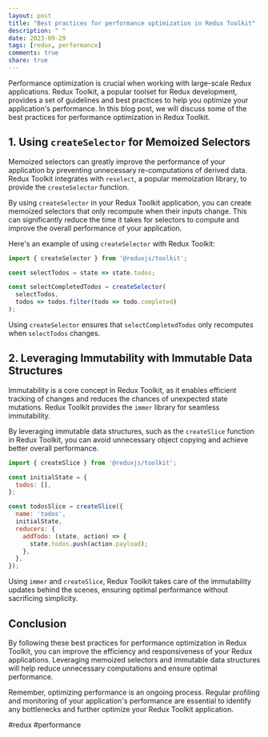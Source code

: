 ```yaml
---
layout: post
title: "Best practices for performance optimization in Redux Toolkit"
description: " "
date: 2023-09-29
tags: [redux, performance]
comments: true
share: true
---
```


Performance optimization is crucial when working with large-scale Redux applications. Redux Toolkit, a popular toolset for Redux development, provides a set of guidelines and best practices to help you optimize your application's performance. In this blog post, we will discuss some of the best practices for performance optimization in Redux Toolkit.

## 1. Using `createSelector` for Memoized Selectors

Memoized selectors can greatly improve the performance of your application by preventing unnecessary re-computations of derived data. Redux Toolkit integrates with `reselect`, a popular memoization library, to provide the `createSelector` function.

By using `createSelector` in your Redux Toolkit application, you can create memoized selectors that only recompute when their inputs change. This can significantly reduce the time it takes for selectors to compute and improve the overall performance of your application.

Here's an example of using `createSelector` with Redux Toolkit:

```javascript
import { createSelector } from '@reduxjs/toolkit';

const selectTodos = state => state.todos;

const selectCompletedTodos = createSelector(
  selectTodos,
  todos => todos.filter(todo => todo.completed)
);
```
Using `createSelector` ensures that `selectCompletedTodos` only recomputes when `selectTodos` changes.

## 2. Leveraging Immutability with Immutable Data Structures

Immutability is a core concept in Redux Toolkit, as it enables efficient tracking of changes and reduces the chances of unexpected state mutations. Redux Toolkit provides the `immer` library for seamless immutability.

By leveraging immutable data structures, such as the `createSlice` function in Redux Toolkit, you can avoid unnecessary object copying and achieve better overall performance.

```javascript
import { createSlice } from '@reduxjs/toolkit';

const initialState = {
  todos: [],
};

const todosSlice = createSlice({
  name: 'todos',
  initialState,
  reducers: {
    addTodo: (state, action) => {
      state.todos.push(action.payload);
    },
  },
});
```

Using `immer` and `createSlice`, Redux Toolkit takes care of the immutability updates behind the scenes, ensuring optimal performance without sacrificing simplicity.

## Conclusion

By following these best practices for performance optimization in Redux Toolkit, you can improve the efficiency and responsiveness of your Redux applications. Leveraging memoized selectors and immutable data structures will help reduce unnecessary computations and ensure optimal performance.

Remember, optimizing performance is an ongoing process. Regular profiling and monitoring of your application's performance are essential to identify any bottlenecks and further optimize your Redux Toolkit application. 

#redux #performance